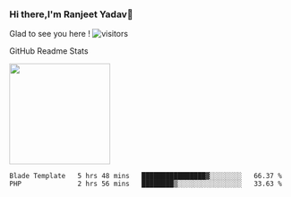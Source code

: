 ### Hi there,I'm Ranjeet Yadav👋

Glad to see you here ! ![visitors](https://visitor-badge.glitch.me/badge?page_id=${ranjeetproject}.${ranjeetproject.repo.id}) 

GitHub Readme Stats 

<img height="180em" src="https://github-readme-stats.vercel.app/api?username=ranjeetproject&show_icons=true&hide_border=true&&count_private=true&include_all_commits=true" />

<!--START_SECTION:waka-->
```text
Blade Template   5 hrs 48 mins   ████████████████▓░░░░░░░░   66.37 % 
PHP              2 hrs 56 mins   ████████▒░░░░░░░░░░░░░░░░   33.63 % 
```
<!--END_SECTION:waka-->
